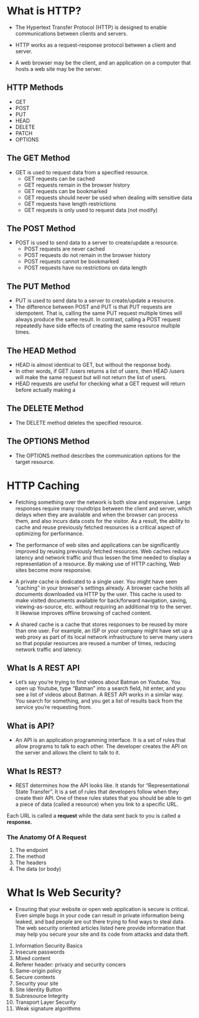 # What is HTTP?
* The Hypertext Transfer Protocol (HTTP) is designed to enable communications between clients and servers.

* HTTP works as a request-response protocol between a client and server.

* A web browser may be the client, and an application on a computer that hosts a web site may be the server.

## HTTP Methods
* GET
* POST
* PUT
* HEAD
* DELETE
* PATCH
* OPTIONS

## The GET Method
* GET is used to request data from a specified resource.
  * GET requests can be cached
  * GET requests remain in the browser history
  * GET requests can be bookmarked
  * GET requests should never be used when dealing with sensitive data
  * GET requests have length restrictions
  * GET requests is only used to request data (not modify)
  
## The POST Method
* POST is used to send data to a server to create/update a resource.
  * POST requests are never cached
  * POST requests do not remain in the browser history
  * POST requests cannot be bookmarked
  * POST requests have no restrictions on data length

## The PUT Method
* PUT is used to send data to a server to create/update a resource.
* The difference between POST and PUT is that PUT requests are idempotent. That is, calling the same PUT request multiple times will always produce the same result. In contrast, calling a POST request repeatedly have side effects of creating the same resource multiple times.
## The HEAD Method
* HEAD is almost identical to GET, but without the response body.
* In other words, if GET /users returns a list of users, then HEAD /users will make the same request but will not return the list of users.
* HEAD requests are useful for checking what a GET request will return before actually making a 

## The DELETE Method
* The DELETE method deletes the specified resource.
 
## The OPTIONS Method
* The OPTIONS method describes the communication options for the target resource.

# HTTP Caching
* Fetching something over the network is both slow and expensive. Large responses require many roundtrips between the client and server, which delays when they are available and when the browser can process them, and also incurs data costs for the visitor. As a result, the ability to cache and reuse previously fetched resources is a critical aspect of optimizing for performance.
* The performance of web sites and applications can be significantly improved by reusing previously fetched resources. Web caches reduce latency and network traffic and thus lessen the time needed to display a representation of a resource. By making use of HTTP caching, Web sites become more responsive.

* A private cache is dedicated to a single user. You might have seen "caching" in your browser's settings already. A browser cache holds all documents downloaded via HTTP by the user. This cache is used to make visited documents available for back/forward navigation, saving, viewing-as-source, etc. without requiring an additional trip to the server. It likewise improves offline browsing of cached content.

* A shared cache is a cache that stores responses to be reused by more than one user. For example, an ISP or your company might have set up a web proxy as part of its local network infrastructure to serve many users so that popular resources are reused a number of times, reducing network traffic and latency.

## What Is A REST API
* Let’s say you’re trying to find videos about Batman on Youtube. You open up Youtube, type “Batman” into a search field, hit enter, and you see a list of videos about Batman. A REST API works in a similar way. You search for something, and you get a list of results back from the service you’re requesting from.
## What is API?
* An API is an application programming interface. It is a set of rules that allow programs to talk to each other. The developer creates the API on the server and allows the client to talk to it.

## What Is REST?
* REST determines how the API looks like. It stands for “Representational State Transfer”. It is a set of rules that developers follow when they create their API. One of these rules states that you should be able to get a piece of data (called a resource) when you link to a specific URL.

Each URL is called a **request** while the data sent back to you is called a **response.**
### The Anatomy Of A Request
1. The endpoint
2. The method
3. The headers
4. The data (or body)

# What Is Web Security?
* Ensuring that your website or open web application is secure is critical. Even simple bugs in your code can result in private information being leaked, and bad people are out there trying to find ways to steal data. The web security oriented articles listed here provide information that may help you secure your site and its code from attacks and data theft.
1. Information Security Basics
2. Insecure passwords
3. Mixed content
4. Referer header: privacy and security concers
5. Same-origin policy
6. Secure contexts
7. Security your site
8. Site Identity Button
9. Subresource Integrity
10. Transport Layer Security
11. Weak signature algorithms




